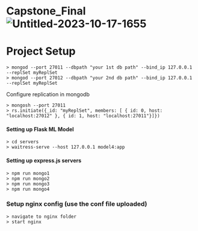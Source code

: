 # Capstone_Final![Untitled-2023-10-17-1655](https://github.com/Vijay1667/Capstone_Final/assets/95224492/092b965c-e557-4e9c-9d2b-ab5ce54a8577)
# Project Setup
```
> mongod --port 27011 --dbpath "your 1st db path" --bind_ip 127.0.0.1 --replSet myReplSet
> mongod --port 27012 --dbpath "your 2nd db path" --bind_ip 127.0.0.1 --replSet myReplSet
```
Configure replication in mongodb
```
> mongosh --port 27011
> rs.initiate({_id: "myReplSet", members: [ { id: 0, host: "localhost:27012" }, { id: 1, host: "localhost:27011"}]})
```

#### Setting up Flask ML Model

```
> cd servers
> waitress-serve --host 127.0.0.1 model4:app
```
#### Setting up express.js servers
```
> npm run mongo1
> npm run mongo2
> npm run mongo3
> npm run mongo4
```
### Setup nginx config (use the conf file uploaded)
```
> navigate to nginx folder
> start nginx
```
